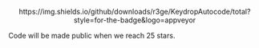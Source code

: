 <p align="center">
https://img.shields.io/github/downloads/r3ge/KeydropAutocode/total?style=for-the-badge&logo=appveyor
 </p>
Code will be made public when we reach 25 stars.
